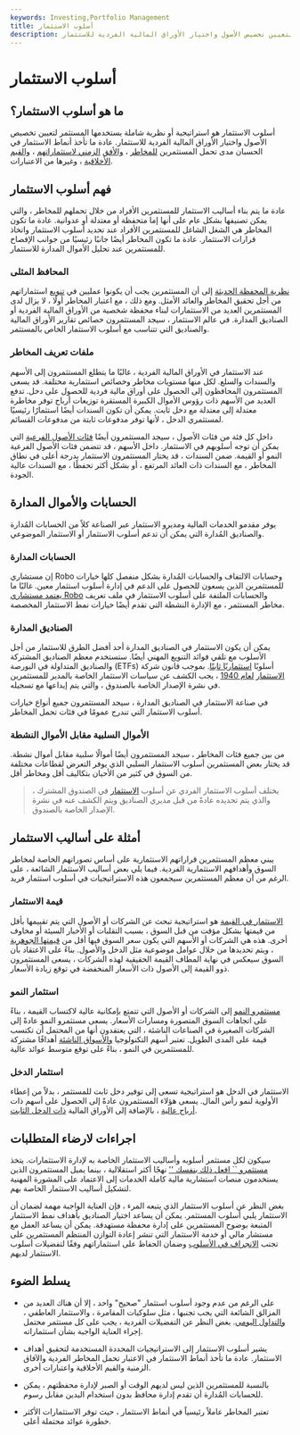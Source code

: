 ```yaml
---
keywords: Investing,Portfolio Management
title: أسلوب الاستثمار
description: أسلوب الاستثمار هو استراتيجية أو نظرية شاملة يستخدمها المستثمر لتعيين تخصيص الأصول واختيار الأوراق المالية الفردية للاستثمار.
---
```


# أسلوب الاستثمار
## ما هو أسلوب الاستثمار؟

أسلوب الاستثمار هو استراتيجية أو نظرية شاملة يستخدمها المستثمر لتعيين تخصيص الأصول واختيار الأوراق المالية الفردية للاستثمار. عادة ما تأخذ أنماط الاستثمار في الحسبان مدى تحمل المستثمرين [للمخاطر](/risktolerance) ، [والأفق](/timehorizon) [الزمني لاستثماراتهم](/timehorizon) ، [والقيم الأخلاقية](/ethical-investing) ، وغيرها من الاعتبارات.

## فهم أسلوب الاستثمار

عادة ما يتم بناء أساليب الاستثمار للمستثمرين الأفراد من خلال تحملهم للمخاطر ، والتي يمكن تصنيفها بشكل عام على أنها إما متحفظة أو معتدلة أو عدوانية. عادة ما تكون المخاطر هي الشغل الشاغل للمستثمرين الأفراد عند تحديد أسلوب الاستثمار واتخاذ قرارات الاستثمار. عادة ما تكون المخاطر أيضًا جانبًا رئيسيًا من جوانب الإفصاح للمستثمرين عند تحليل الأموال المدارة للاستثمار.

### المحافظ المثلى

[نظرية المحفظة الحديثة](/modernportfoliotheory) إلى أن المستثمرين يجب أن يكونوا عمليين في [تنويع](/diversification) استثماراتهم من أجل تحقيق المخاطر والعائد الأمثل. ومع ذلك ، مع اعتبار المخاطر أولًا ، لا يزال لدى المستثمرين العديد من الاستثمارات لبناء محفظة شخصية من الأوراق المالية الفردية أو الصناديق المدارة. في عالم الاستثمار ، سيجد المستثمرون خصائص تقارير الأوراق المالية والصناديق التي تتناسب مع أسلوب الاستثمار الخاص بالمستثمر.

### ملفات تعريف المخاطر

عند الاستثمار في الأوراق المالية الفردية ، غالبًا ما يتطلع المستثمرون إلى الأسهم والسندات والسلع. لكل منها مستويات مخاطر وخصائص استثمارية مختلفة. قد يسعى المستثمرون المحافظون إلى الحصول على أوراق مالية فردية للحصول على دخل. تدفع العديد من الأسهم ذات رؤوس الأموال الكبيرة المستقرة توزيعات أرباح توفر مخاطرة معتدلة إلى معتدلة مع دخل ثابت. يمكن أن تكون السندات أيضًا استثمارًا رئيسيًا لمستثمري الدخل ، لأنها توفر مدفوعات ثابتة من مدفوعات القسائم.

داخل كل فئة من فئات الأصول ، سيجد المستثمرون أيضًا [فئات الأصول الفرعية](/subasset_class) التي يمكن أن توجه أسلوبهم في الاستثمار. داخل الأسهم ، قد تتضمن فئات الأصول الفرعية النمو أو القيمة. ضمن السندات ، قد يختار المستثمرون الاستثمار بدرجة أعلى في نطاق المخاطر ، مع السندات ذات العائد المرتفع ، أو بشكل أكثر تحفظًا ، مع السندات عالية الجودة.

## الحسابات والأموال المدارة

يوفر مقدمو الخدمات المالية ومديرو الاستثمار عبر الصناعة كلاً من الحسابات المُدارة والصناديق المُدارة التي يمكن أن تدعم أسلوب الاستثمار أو الاستثمار الموضوعي.

### الحسابات المدارة

إن مستشاري Robo وحسابات الالتفاف والحسابات المُدارة بشكل منفصل كلها خيارات للمستثمرين الذين يسعون للحصول على الدعم في إدارة أسلوب استثمار معين. غالبًا ما [يعتمد مستشاري Robo](/roboadvisor-roboadviser) والحسابات الملتفة على أسلوب الاستثمار في ملف تعريف مخاطر المستثمر ، مع الإدارة النشطة التي تقدم أيضًا خيارات نمط الاستثمار المخصصة.

### الصناديق المدارة

يمكن أن يكون الاستثمار في الصناديق المدارة أحد أفضل الطرق للاستثمار من أجل الأسلوب مع تلقي فوائد التنويع المهني أيضًا. ستستخدم معظم الصناديق المشتركة والصناديق المتداولة في البورصة (ETFs) أسلوبًا [استثماريًا ثابتًا](/investing_style). بموجب قانون شركة [الاستثمار](/investmentcompanyact) [لعام 1940](/investmentcompanyact) ، يجب الكشف عن سياسات الاستثمار الخاصة بالمدير للمستثمرين في نشرة الإصدار الخاصة بالصندوق ، والتي يتم إيداعها مع تسجيله.

في صناعة الاستثمار في الصناديق المدارة ، سيجد المستثمرون جميع أنواع خيارات أسلوب الاستثمار التي تندرج عمومًا في فئات تحمل المخاطر.

### الأموال السلبية مقابل الأموال النشطة

من بين جميع فئات المخاطر ، سيجد المستثمرون أيضًا أموالًا سلبية مقابل أموال نشطة. قد يختار بعض المستثمرين أسلوب الاستثمار السلبي الذي يوفر التعرض لقطاعات مختلفة من السوق في كثير من الأحيان بتكاليف أقل ومخاطر أقل.

> يختلف أسلوب الاستثمار الفردي عن أسلوب [الاستثمار](/investing_style) في الصندوق المشترك ، والذي يتم تحديده عادةً من قبل مديري الصناديق ويتم الكشف عنه في نشرة الإصدار الخاصة بالصندوق.

>

## أمثلة على أساليب الاستثمار

يبني معظم المستثمرين قراراتهم الاستثمارية على أساس تصوراتهم الخاصة لمخاطر السوق وأهدافهم الاستثمارية الفردية. فيما يلي بعض أساليب الاستثمار الشائعة ، على الرغم من أن معظم المستثمرين سيجمعون هذه الاستراتيجيات في أسلوب استثمار فريد.

### قيمة الاستثمار

[الاستثمار في القيمة](/valueinvesting) هو استراتيجية تبحث عن الشركات أو الأصول التي يتم تقييمها بأقل من قيمتها بشكل مؤقت من قبل السوق ، بسبب التقلبات أو الأخبار السيئة أو مخاوف أخرى. هذه هي الشركات أو الأسهم التي يكون سعر السوق فيها أقل من [قيمتها الجوهرية](/intrinsicvalue) ، ويتم تحديدها من خلال عوامل موضوعية مثل الدخل والأصول. بناءً على الاعتقاد بأن السوق سيعكس في نهاية المطاف القيمة الحقيقية لهذه الشركات ، يسعى المستثمرون ذوو القيمة إلى الأصول ذات الأسعار المنخفضة في توقع زيادة الأسعار.

### استثمار النمو

[مستثمرو النمو](/growthinvesting) إلى الشركات أو الأصول التي تتمتع بإمكانية عالية لاكتساب القيمة ، بناءً على اتجاهات السوق المتصورة ومسارات الأسعار. يسعى مستثمرو النمو عادةً إلى الشركات الصغيرة في الصناعات الناشئة ، التي يعتقدون أنها من المحتمل أن تكتسب قيمة على المدى الطويل. تعتبر أسهم التكنولوجيا [والأسواق الناشئة](/emergingmarketeconomy) أهدافًا مشتركة للمستثمرين في النمو ، بناءً على توقع متوسط عوائد عالية.

### استثمار الدخل

الاستثمار في الدخل هو استراتيجية تسعى إلى توفير دخل ثابت للمستثمر ، بدلاً من إعطاء الأولوية لنمو رأس المال. يسعى هؤلاء المستثمرون عادةً إلى الحصول على أسهم ذات [أرباح عالية](/dividend) ، بالإضافة إلى الأوراق المالية [ذات الدخل الثابت](/fixedincome).

## اجراءات لارضاء المتطلبات

سيكون لكل مستثمر أسلوبه وأساليب الاستثمار الخاصة به لإدارة الاستثمارات. يتخذ [مستثمرو `` افعل ذلك بنفسك ''](/diy-investing) نهجًا أكثر استقلالية ، بينما يميل المستثمرون الذين يستخدمون منصات استشارية مالية كاملة الخدمات إلى الاعتماد على المشورة المهنية لتشكيل أساليب الاستثمار الخاصة بهم.

بغض النظر عن أسلوب الاستثمار الذي يتبعه المرء ، فإن العناية الواجبة مهمة لضمان أن الاستثمار يلبي أسلوب المستثمر. يمكن أن يساعد اختيار الصناديق بأهداف نمط الاستثمار المتبعة بوضوح المستثمرين على إدارة محفظة مستهدفة. يمكن أن يساعد العمل مع مستشار مالي أو خدمة الاستثمار التي تنشر إعادة التوازن المنتظم المستثمرين على تجنب [الانجراف في الأسلوب](/styledrift) وضمان الحفاظ على استثماراتهم وفقًا لتفضيلات أسلوب الاستثمار لديهم.

## يسلط الضوء

- على الرغم من عدم وجود أسلوب استثمار "صحيح" واحد ، إلا أن هناك العديد من المزالق الشائعة التي يجب تجنبها ، مثل سلوكيات المقامرة ، والاستثمار العاطفي ، [والتداول اليومي](/daytrader). بغض النظر عن التفضيلات الفردية ، يجب على كل مستثمر محتمل إجراء العناية الواجبة بشأن استثماراته.

- يشير أسلوب الاستثمار إلى الاستراتيجيات المحددة المستخدمة لتحقيق أهداف الاستثمار. عادة ما تأخذ أنماط الاستثمار في الاعتبار تحمل المخاطر الفردية والآفاق الزمنية والقيم الأخلاقية واعتبارات أخرى.

- بالنسبة للمستثمرين الذين ليس لديهم الوقت أو الصبر لإدارة محفظتهم ، يمكن للحسابات المُدارة أن تقدم إدارة محافظ بدون استخدام اليدين مقابل رسوم.

- تعتبر المخاطر عاملاً رئيسياً في أنماط الاستثمار ، حيث توفر الاستثمارات الأكثر خطورة عوائد محتملة أعلى.

